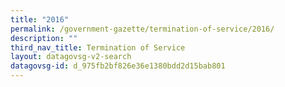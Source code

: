 ```yaml
---
title: "2016"
permalink: /government-gazette/termination-of-service/2016/
description: ""
third_nav_title: Termination of Service
layout: datagovsg-v2-search
datagovsg-id: d_975fb2bf826e36e1380bdd2d15bab801
---
```

